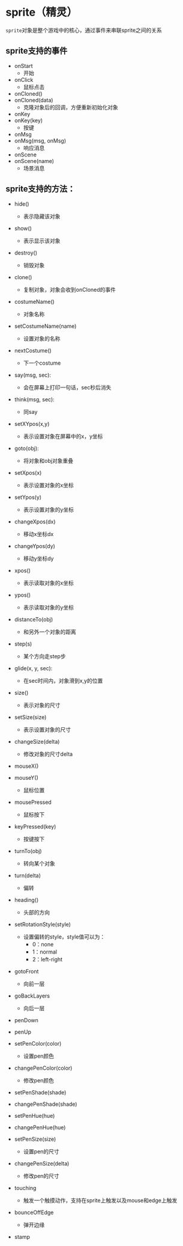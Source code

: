# sprite（精灵）

`sprite`对象是整个游戏中的核心，通过事件来串联sprite之间的关系


## sprite支持的事件

- onStart
  - 开始
- onClick
  - 鼠标点击
- onCloned()
- onCloned(data)
  - 克隆对象后的回调，方便重新初始化对象
- onKey
- onKey(key)
  - 按键
- onMsg
- onMsg(msg, onMsg)
  - 响应消息
- onScene
- onScene(name)
  - 场景消息



## sprite支持的方法：

- hide()
  - 表示隐藏该对象
- show()
  - 表示显示该对象
- destroy()
  - 销毁对象
- clone()
  - 复制对象，对象会收到onCloned的事件


- costumeName()
  - 对象名称
- setCostumeName(name)
  - 设置对象的名称
- nextCostume()
  - 下一个costume

- say(msg, sec):
  - 会在屏幕上打印一句话，sec秒后消失
- think(msg, sec):
  - 同say

- setXYpos(x,y)
  - 表示设置对象在屏幕中的x，y坐标
- goto(obj):
  - 将对象和obj对象重叠
- setXpos(x)
  - 表示设置对象的x坐标
- setYpos(y)
  - 表示设置对象的y坐标
- changeXpos(dx)
  - 移动x坐标dx
- changeYpos(dy)
  - 移动y坐标dy
- xpos()
  - 表示读取对象的x坐标
- ypos()
  - 表示读取对象的y坐标
- distanceTo(obj)
  - 和另外一个对象的距离
- step(s)
  - 某个方向走step步
- glide(x, y, sec):
  - 在sec时间内，对象滑到x,y的位置
- size()
  - 表示对象的尺寸
- setSize(size)
  - 表示设置对象的尺寸
- changeSize(delta)
  - 修改对象的尺寸delta


- mouseX()
- mouseY()
  - 鼠标位置
- mousePressed
  - 鼠标按下
- keyPressed(key)
  - 按键按下

- turnTo(obj)
  - 转向某个对象
- turn(delta)
  - 偏转
- heading()
  - 头部的方向
- setRotationStyle(style)
  - 设置偏转的style，style值可以为：
    - 0：none
    - 1：normal
    - 2：left-right


- gotoFront
  - 向前一层
- goBackLayers
  - 向后一层

- penDown
- penUp
- setPenColor(color)
  - 设置pen颜色
- changePenColor(color)
  - 修改pen颜色
- setPenShade(shade)
- changePenShade(shade)
- setPenHue(hue)
- changePenHue(hue)
- setPenSize(size)
  - 设置pen的尺寸
- changePenSize(delta)
  - 修改pen的尺寸


- touching
  - 触发一个触摸动作，支持在sprite上触发以及mouse和edge上触发
- bounceOffEdge
  - 弹开边缘
- stamp

